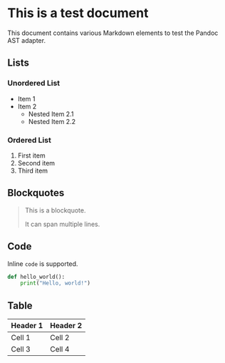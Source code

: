 # This is a test document

This document contains various Markdown elements to test the Pandoc AST adapter.

## Lists

### Unordered List

*   Item 1
*   Item 2
    *   Nested Item 2.1
    *   Nested Item 2.2

### Ordered List

1.  First item
2.  Second item
3.  Third item

## Blockquotes

> This is a blockquote.
>
> It can span multiple lines.

## Code

Inline `code` is supported.

```python
def hello_world():
    print("Hello, world!")
```

## Table

| Header 1 | Header 2 |
|----------|----------|
| Cell 1   | Cell 2   |
| Cell 3   | Cell 4   |